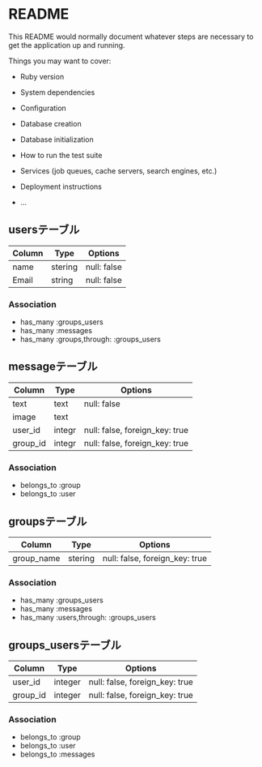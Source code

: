 # README

This README would normally document whatever steps are necessary to get the
application up and running.

Things you may want to cover:

* Ruby version

* System dependencies

* Configuration

* Database creation

* Database initialization

* How to run the test suite

* Services (job queues, cache servers, search engines, etc.)

* Deployment instructions

* ...

## usersテーブル

|Column|Type|Options|
|------|----|-------|
|name|stering|null: false|
|Email|string|null: false|

### Association
- has_many :groups_users
- has_many :messages
- has_many :groups,through: :groups_users

## messageテーブル

|Column|Type|Options|
|------|----|-------|
|text|text|null: false|
|image|text|
|user_id|integr|null: false, foreign_key: true|
|group_id|integr|null: false, foreign_key: true|

### Association
- belongs_to :group
- belongs_to :user

## groupsテーブル
|Column|Type|Options|
|------|----|-------|
|group_name|stering|null: false, foreign_key: true|

### Association
- has_many :groups_users
- has_many :messages
- has_many :users,through: :groups_users


## groups_usersテーブル

|Column|Type|Options|
|------|----|-------|
|user_id|integer|null: false, foreign_key: true|
|group_id|integer|null: false, foreign_key: true|

### Association
- belongs_to :group
- belongs_to :user
- belongs_to :messages
